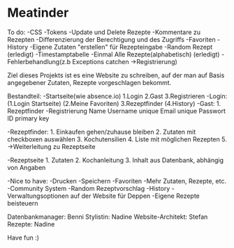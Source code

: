 # Meatinder
To do:
-CSS
-Tokens
-Update und Delete Rezepte
-Kommentare zu Rezepten
-Differenzierung der Berechtigung und des Zugriffs
-Favoriten
-History
-Eigene Zutaten "erstellen" für Rezepteingabe
-Random Rezept (erledigt)
-Timestamptabelle
-Einmal Alle Rezepte(alphabetisch) (erledigt)
-Fehlerbehandlung(z.b Exceptions catchen ->Registrierung)


Ziel dieses Projekts ist es eine Website zu schreiben, auf der man auf Basis angegebener Zutaten, Rezepte vorgeschlagen bekommt.

Bestandteil:
-Startseite(wie absence.io)
    1.Login
    2.Gast
    3.Registrieren
-Login:
    (1.Login Startseite)
    (2.Meine Favoriten)
    3.Rezeptfinder
    (4.History)
-Gast:
    1. Rezeptfinder
-Registrierung
    Name
    Username unique 
    Email unique
    Passwort
    ID primary key
    
-Rezeptfinder:
    1. Einkaufen gehen/zuhause bleiben
    2. Zutaten mit checkboxen auswählen
    3. Kochutensilien
    4. Liste mit möglichen Rezepten
    5. ->Weiterleitung zu Rezeptseite
    
-Rezeptseite
    1. Zutaten
    2. Kochanleitung
    3. Inhalt aus Datenbank, abhängig von Angaben
    
-Nice to have:
    -Drucken
    -Speichern
    -Favoriten
    -Mehr Zutaten, Rezepte, etc.
    -Community System
    -Random Rezeptvorschlag
    -History
    -Verwaltungsoptionen auf der Website für Deppen
    -Eigene Rezepte beisteuern
    
Datenbankmanager: Benni
Stylistin: Nadine
Website-Architekt: Stefan
Rezepte: Nadine

Have fun :)
